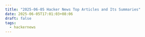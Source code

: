```yaml
---
title: "2025-06-05 Hacker News Top Articles and Its Summaries"
date: 2025-06-05T17:01:03+08:06
draft: false
tags:
  - hackernews
---
```


